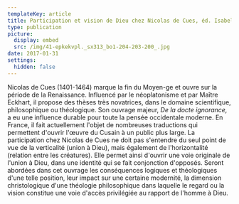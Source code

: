 ```yaml
---
templateKey: article
title: Participation et vision de Dieu chez Nicolas de Cues, éd. Isabelle Moulin
type: publication
picture:
  display: embed
  src: /img/41-epkekvpl._sx313_bo1-204-203-200_.jpg
date: 2017-01-31
settings:
  hidden: false
---
```

Nicolas de Cues (1401-1464) marque la fin du Moyen-ge et ouvre sur la période de la Renaissance. Influencé par le néoplatonisme et par Maître Eckhart, il propose des thèses très novatrices, dans le domaine scientifique, philosophique ou théologique. Son ouvrage majeur, *De la docte ignorance,* a eu une influence durable pour toute la pensée occidentale moderne. En France, il fait actuellement l'objet de nombreuses traductions qui permettent d'ouvrir l'œuvre du Cusain à un public plus large. La participation chez Nicolas de Cues ne doit pas s'entendre du seul point de vue de la verticalité (union à Dieu), mais également de l'horizontalité (relation entre les créatures). Elle permet ainsi d'ouvrir une voie originale de l'union à Dieu, dans une identité qui se fait conjonction d'opposés. Seront abordées dans cet ouvrage les conséquences logiques et théologiques d'une telle position, leur impact sur une certaine modernité, la dimension christologique d'une théologie philosophique dans laquelle le regard ou la vision constitue une voie d'accès privilégiée au rapport de l'homme à Dieu.
